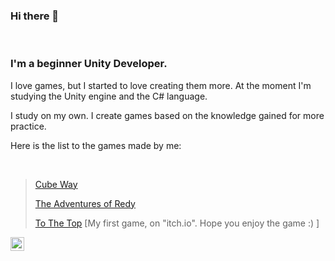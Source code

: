 ### Hi there 👋

<br />

### I'm a beginner Unity Developer. 

I love games, but I started to love creating them more.
At the moment I'm studying the Unity engine and the C# language.

I study on my own. I create games based on the knowledge gained for more practice.

Here is the list to the games made by me:

<br />

>  [Cube Way](https://github.com/Tigran199625/Cube_Way)
>  
>  [The Adventures of Redy](https://github.com/Tigran199625/The_Adventures_of_Redy)
>  
>  [To The Top](https://tigran-avagyan.itch.io/to-the-top) 
   [My first game, on "itch.io". Hope you enjoy the game :) ]

<a href="https://www.linkedin.com/in/tigran-avagyan-483864236/">
  <img align="left" alt="Abhishek's LinkedIN" width="22px" src="https://raw.githubusercontent.com/peterthehan/peterthehan/master/assets/linkedin.svg" />
</a>
